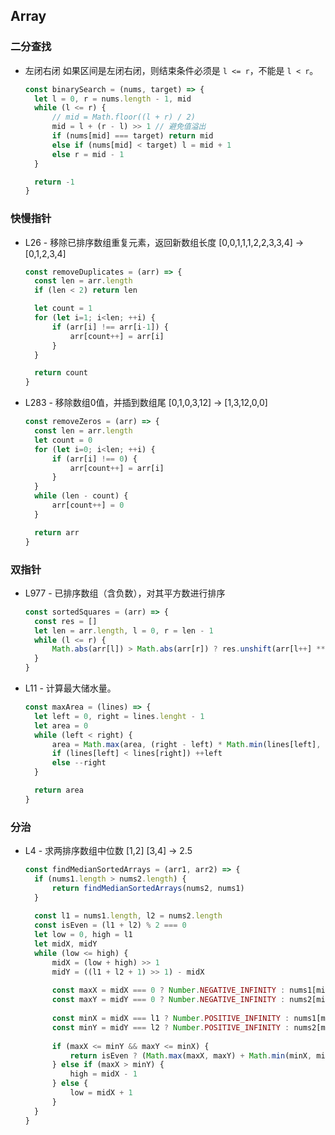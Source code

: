 ## Array
### 二分查找
* 左闭右闭
  如果区间是左闭右闭，则结束条件必须是 `l <= r`，不能是 `l < r`。
  ``` javascript
  const binarySearch = (nums, target) => {
    let l = 0, r = nums.length - 1, mid
    while (l <= r) {
        // mid = Math.floor((l + r) / 2)
        mid = l + (r - l) >> 1 // 避免值溢出
        if (nums[mid] === target) return mid
        else if (nums[mid] < target) l = mid + 1
        else r = mid - 1
    }

    return -1
  }
  ```

### 快慢指针
* L26 - 移除已排序数组重复元素，返回新数组长度
  [0,0,1,1,1,2,2,3,3,4] -> [0,1,2,3,4]
  ``` javascript
  const removeDuplicates = (arr) => {
    const len = arr.length
    if (len < 2) return len

    let count = 1
    for (let i=1; i<len; ++i) {
        if (arr[i] !== arr[i-1]) {
            arr[count++] = arr[i]
        }
    }

    return count
  }
  ```

* L283 - 移除数组0值，并插到数组尾
  [0,1,0,3,12] -> [1,3,12,0,0]
  ``` javascript
  const removeZeros = (arr) => {
    const len = arr.length
    let count = 0
    for (let i=0; i<len; ++i) {
        if (arr[i] !== 0) {
            arr[count++] = arr[i]
        }
    }
    while (len - count) {
        arr[count++] = 0
    }

    return arr
  }
  ```

### 双指针
* L977 - 已排序数组（含负数），对其平方数进行排序
  ``` javascript
  const sortedSquares = (arr) => {
    const res = []
    let len = arr.length, l = 0, r = len - 1
    while (l <= r) {
        Math.abs(arr[l]) > Math.abs(arr[r]) ? res.unshift(arr[l++] ** 2) : res.unshift(arr[r--] ** 2)
    }
  }
  ```

* L11 - 计算最大储水量。
  ``` javascript
  const maxArea = (lines) => {
    let left = 0, right = lines.lenght - 1
    let area = 0
    while (left < right) {
        area = Math.max(area, (right - left) * Math.min(lines[left], lines[right]))
        if (lines[left] < lines[right]) ++left
        else --right
    }

    return area
  }
  ```

### 分治
* L4 - 求两排序数组中位数
  [1,2] [3,4] -> 2.5
  ``` javascript
  const findMedianSortedArrays = (arr1, arr2) => {
    if (nums1.length > nums2.length) {
        return findMedianSortedArrays(nums2, nums1)
    }
    
    const l1 = nums1.length, l2 = nums2.length
    const isEven = (l1 + l2) % 2 === 0
    let low = 0, high = l1
    let midX, midY 
    while (low <= high) {
        midX = (low + high) >> 1
        midY = ((l1 + l2 + 1) >> 1) - midX
        
        const maxX = midX === 0 ? Number.NEGATIVE_INFINITY : nums1[midX - 1]
        const maxY = midY === 0 ? Number.NEGATIVE_INFINITY : nums2[midY - 1]
        
        const minX = midX === l1 ? Number.POSITIVE_INFINITY : nums1[midX]
        const minY = midY === l2 ? Number.POSITIVE_INFINITY : nums2[midY]
        
        if (maxX <= minY && maxY <= minX) {
            return isEven ? (Math.max(maxX, maxY) + Math.min(minX, minY)) / 2 : Math.max(maxX, maxY)
        } else if (maxX > minY) {
            high = midX - 1
        } else {
            low = midX + 1
        }
    }
  }
  ```

